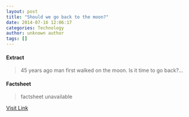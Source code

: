 ```yaml
---
layout: post
title: "Should we go back to the moon?"
date: 2014-07-16 12:06:17
categories: Technology
author: unknown author
tags: []
---
```



#### Extract
>45 years ago man first walked on the moon. Is it time to go back?...

#### Factsheet
>factsheet unavailable

[Visit Link](http://rss.cnn.com/~r/rss/cnn_tech/~3/5hz3eU_jIUQ/index.html)


